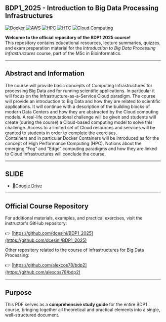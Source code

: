 ## BDP1_2025 - Introduction to Big Data Processing Infrastructures

[![Docker](https://img.shields.io/badge/Docker-2496ED?logo=docker&logoColor=white)](https://www.docker.com/)
[![AWS](https://img.shields.io/badge/AWS-232F3E?logo=amazonaws&logoColor=white)](https://aws.amazon.com/)
[![HPC](https://img.shields.io/badge/HPC-00599C?logo=superuser&logoColor=white)](https://en.wikipedia.org/wiki/High-performance_computing)
[![HTC](https://img.shields.io/badge/HTC-FF6F00?logo=googlecloud&logoColor=white)](https://en.wikipedia.org/wiki/High-throughput_computing)
[![Cloud Computing](https://img.shields.io/badge/Cloud_Computing-4285F4?logo=icloud&logoColor=white)](https://en.wikipedia.org/wiki/Cloud_computing)

**Welcome to the official repository of the BDP1 2025 course!**  
This repository contains educational resources, lecture summaries, quizzes, and exam preparation material for the *Introduction to Big Data Processing Infrastructures* course, part of the MSc in Bioinformatics.

---

## Abstract and Information

The course will provide basic concepts of Computing Infrastructures for processing Big Data and for running scientific applications. In particular it will focus on the Infrastructure-as-a-Service Cloud paradigm. 
The course will provide an introduction to Big Data and how they are related to scientific  applications. 
It will continue with a description of the building blocks of modern Data Centers and how they are abstracted by the Cloud computing models. 
A real-life computational challenge will be given and students will create (during the course) a Cloud-based computing model to solve this challenge. 
Access to a limited set of Cloud resources and services will be granted to students in order to complete the exercises.  
Containers and in particular Docker Containers will be introduced as for the concept of High Performance Computing (HPC). 
Notions about the emerging “Fog” and “Edge” computing paradigms and how they are linked to Cloud infrastructures will conclude the course.

---

## SLIDE

- [🔎Google Drive](https://drive.google.com/file/d/1wzA1xtHW14hh-PvJJcho1k4J8ZIhmPxt/view?usp=sharing)
  
---

## Official Course Repository

For additional materials, examples, and practical exercises, visit the instructor's GitHub repository:  

👉 [https://github.com/dcesini/BDP1_2025](https://github.com/dcesini/BDP1_2025)

Other repository related to the course of Infrastructures for Big Data Processing:

👉 [https://github.com/alexcos78/bdp2](https://github.com/alexcos78/bdp2)

---


## Purpose

This PDF serves as a **comprehensive study guide** for the entire BDP1 course, bringing together all theoretical and practical elements into a single, well-structured document.
